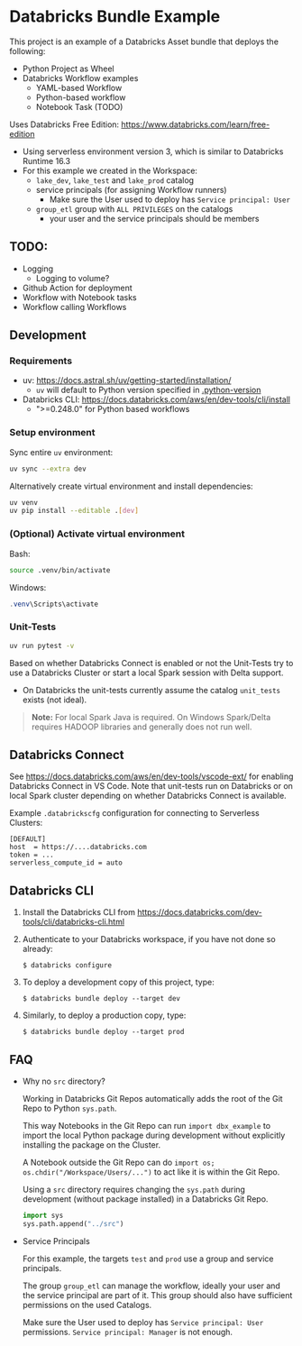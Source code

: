 # Databricks Bundle Example

This project is an example of a Databricks Asset bundle that deploys the following:

* Python Project as Wheel
* Databricks Workflow examples
   * YAML-based Workflow
   * Python-based workflow
   * Notebook Task (TODO)

Uses Databricks Free Edition: https://www.databricks.com/learn/free-edition
* Using serverless environment version 3, which is similar to Databricks Runtime 16.3
* For this example we created in the Workspace:
   * `lake_dev`, `lake_test` and `lake_prod` catalog
   * service principals (for assigning Workflow runners)
      * Make sure the User used to deploy has `Service principal: User`
   * `group_etl` group with `ALL PRIVILEGES` on the catalogs
      * your user and the service principals should be members

## TODO:

* Logging
   * Logging to volume?
* Github Action for deployment
* Workflow with Notebook tasks
* Workflow calling Workflows

## Development

### Requirements

* uv: https://docs.astral.sh/uv/getting-started/installation/
   * `uv` will default to Python version specified in [.python-version](.python-version)
* Databricks CLI: https://docs.databricks.com/aws/en/dev-tools/cli/install
   * ">=0.248.0" for Python based workflows

### Setup environment

Sync entire `uv` environment:
```bash
uv sync --extra dev
```

Alternatively create virtual environment and install dependencies:
```bash
uv venv
uv pip install --editable .[dev]
```

### (Optional) Activate virtual environment

Bash:
```bash
source .venv/bin/activate
```

Windows:
```powershell
.venv\Scripts\activate
```

### Unit-Tests

```bash
uv run pytest -v
```

Based on whether Databricks Connect is enabled or not the Unit-Tests try to use a Databricks Cluster or start a local Spark session with Delta support.
* On Databricks the unit-tests currently assume the catalog `unit_tests` exists (not ideal).

> **Note:** For local Spark Java is required. On Windows Spark/Delta requires HADOOP libraries and generally does not run well.

## Databricks Connect

See https://docs.databricks.com/aws/en/dev-tools/vscode-ext/ for enabling Databricks Connect in VS Code. Note that unit-tests run on Databricks or on local Spark cluster depending on whether Databricks Connect is available.

Example `.databrickscfg` configuration for connecting to Serverless Clusters:
```
[DEFAULT]
host  = https://....databricks.com
token = ...
serverless_compute_id = auto
```

## Databricks CLI

1. Install the Databricks CLI from https://docs.databricks.com/dev-tools/cli/databricks-cli.html

2. Authenticate to your Databricks workspace, if you have not done so already:
    ```
    $ databricks configure
    ```

3. To deploy a development copy of this project, type:
    ```
    $ databricks bundle deploy --target dev
    ```

4. Similarly, to deploy a production copy, type:
   ```
   $ databricks bundle deploy --target prod
   ```

## FAQ

* Why no `src` directory?

   Working in Databricks Git Repos automatically adds the root of the Git Repo to Python `sys.path`.

   This way Notebooks in the Git Repo can run `import dbx_example` to import the local Python package during development without explicitly installing the package on the Cluster.

   A Notebook outside the Git Repo can do `import os; os.chdir("/Workspace/Users/...")` to act like it is within the Git Repo.

   Using a `src` directory requires changing the `sys.path` during development (without package installed) in a Databricks Git Repo.
   ```python
   import sys
   sys.path.append("../src")
   ```
* Service Principals

   For this example, the targets `test` and `prod` use a group and service principals.

   The group `group_etl` can manage the workflow, ideally your user and the service principal are part of it. This group should also have sufficient permissions on the used Catalogs.

   Make sure the User used to deploy has `Service principal: User` permissions. `Service principal: Manager` is not enough.
